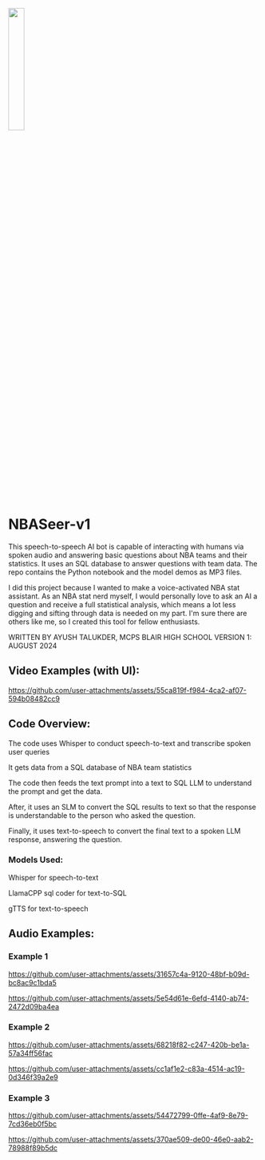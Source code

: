 <img src="https://github.com/user-attachments/assets/09270bcb-6e78-41c6-9d64-2c0300ab4145"
align left width=25% height=25%> 
# NBASeer-v1
This speech-to-speech AI bot is capable of interacting with humans via spoken audio and answering basic questions about NBA teams and their statistics. It uses an SQL database to answer questions with team data. The repo contains the Python notebook and the model demos as MP3 files. 

I did this project because I wanted to make a voice-activated NBA stat assistant. As an NBA stat nerd myself, I would personally love to ask an AI a question and receive a full statistical analysis, which means a lot less digging and sifting through data is needed on my part. I'm sure there are others like me, so I created this tool for fellow enthusiasts.

WRITTEN BY AYUSH TALUKDER, MCPS BLAIR HIGH SCHOOL
VERSION 1: AUGUST 2024

## Video Examples (with UI):


https://github.com/user-attachments/assets/55ca819f-f984-4ca2-af07-594b08482cc9


## Code Overview:
The code uses Whisper to conduct speech-to-text and transcribe spoken user queries

It gets data from a SQL database of NBA team statistics

The code then feeds the text prompt into a text to SQL LLM to understand the prompt and get the data.

After, it uses an SLM to convert the SQL results to text so that the response is understandable to the person who asked the question.

Finally, it uses text-to-speech to convert the final text to a spoken LLM response, answering the question.


### Models Used:
Whisper for speech-to-text

LlamaCPP sql coder for text-to-SQL

gTTS for text-to-speech


## Audio Examples:

### Example 1

https://github.com/user-attachments/assets/31657c4a-9120-48bf-b09d-bc8ac9c1bda5

https://github.com/user-attachments/assets/5e54d61e-6efd-4140-ab74-2472d09ba4ea

### Example 2

https://github.com/user-attachments/assets/68218f82-c247-420b-be1a-57a34ff56fac

https://github.com/user-attachments/assets/cc1af1e2-c83a-4514-ac19-0d346f39a2e9

### Example 3

https://github.com/user-attachments/assets/54472799-0ffe-4af9-8e79-7cd36eb0f5bc

https://github.com/user-attachments/assets/370ae509-de00-46e0-aab2-78988f89b5dc
